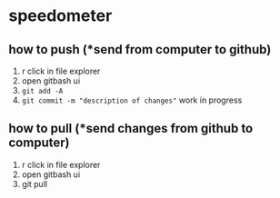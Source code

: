 # speedometer
## how to push (*send from computer to github)
1. r click in file explorer
2. open gitbash ui
3. `git add -A`
4. `git commit -m "description of changes"`
work in progress

## how to pull (*send changes from github to computer)
1. r click in file explorer
2. open gitbash ui
3. git pull
